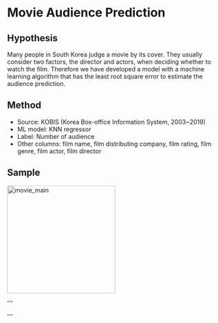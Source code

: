 Movie Audience Prediction
=========
Hypothesis
----------
Many people in South Korea judge a movie by its cover. They usually consider two factors, the director and actors, when deciding whether to watch the film. Therefore we have developed a model with a machine learning algorithm that has the least root square error to estimate the audience prediction.


Method
----------
* Source: KOBIS (Korea Box-office Information System, 2003~2019)  
* ML model: KNN regressor  
* Label: Number of audience  
* Other columns: film name, film distributing company, film rating, film genre, film actor, film director  


Sample
-------
<img width="251" alt="movie_main" src="https://user-images.githubusercontent.com/57359849/76737391-08544e00-67ac-11ea-9664-fab1d61eb203.PNG">

'''


'''
